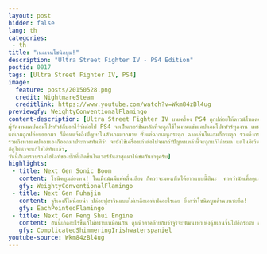 ```yaml
---
layout: post
hidden: false
lang: th
categories:
 - th
title: "เนคเจนโซนิคบูม!"
description: "Ultra Street Fighter IV - PS4 Edition"
postid: 0017
tags: [Ultra Street Fighter IV, PS4]
image:
  feature: posts/20150528.png
  credit: NightmareSteam
  creditlink: https://www.youtube.com/watch?v=Wkm84zBl4ug
previewgfy: WeightyConventionalFlamingo
content-description: [Ultra Street Fighter IV บนเครื่อง PS4 ถูกปล่อยให้ดาวน์โหลดอย่างเป็นทางการแล้วที่ประเทศอเมริกาครับ ซึ่งในตอนที่ประกาศเวอร์ชันนี้เมื่อปลายปีที่แล้ว 
ผู้จัดงานแคปคอมโปรทัวร์ก็บอกไว้ว่าต่อไป PS4 จะเป็นเวอร์ชันหลักที่จะถูกใช้ในงานแข่งแคปคอมโปรทัวร์ทุกงาน เพราะมันจะเป็นเวอร์ชันที่เพอร์เฟ็คไร้ปัญหา บลาๆ,
แต่เกมถูกปล่อยออกมา ก็มีคนแจ้งถึงปัญหาในตัวเกมมากมาย ตั้งแต่ฉากเมนูกระตุก ฉากเล่นในเกมก็กระตุก รวมถึงกราฟฟิกที่แสดงผลแปลกๆ แถมยังมีซาวด์เอฟเฟกประหลาดออกมาด้วย บอกได้คำเดียวว่าเละเทะครับ ทางผู้จัดงานแข่งขัน 
รวมถึงทางแคปคอมเองก็ออกมาประกาศทันทีว่า จะยังใช้เครื่องเก่าต่อไปจนกว่าปัญหาเหล่านี้จะถูกแก้ได้หมด แต่ในอีเว้นที่จะจัดขึ้นใกล้ๆนี้อย่าง South East Asia Major - CEO หรือแม้แต่งาน Evolution เอง 
ก็ดูไม่น่าจะแก้ไขได้ทันแล้ว, 
วันนี้ก็เลยรวบรวมไฮไลท์ของบั๊กที่เกิดขึ้นในเวอร์ชันล่าสุดมาให้ชมกันขำๆครับ]
highlights:
 - title: Next Gen Sonic Boom
   content: โซนิคบูมล่องหน! ในเมื่อมันมีแค่คลื่นเสียง ก็ควรจะมองเห็นได้ยากแบบนี้สินะ  คาดว่านัคเคิ้ลดูและไดมิเนี่ยนน่าจะหัวเราะอยู่ในใจ
   gfy: WeightyConventionalFlamingo
 - title: Next Gen Fuhajin
   content: จูริเองก็ไม่น้อยน่า ปล่อยฟูฮาจินแบบไม่เหลือเอฟเฟคอะไรเลย ยิ่งกว่าโซนิคบูมด้านบนซะอีก!
   gfy: EachPointedFlamingo
 - title: Next Gen Feng Shui Engine
   content: อันนี้เกิดอะไรขึ้นก็ไม่ทราบเหมือนกัน ดูหน้าตาคล้ายกับว่าจูริจะพัฒนาท่าเฟงฉุ่ยเอนจิ้นไปอีกระดับ ถึงขั้นแยกร่างได้เลยทีเดียว
   gfy: ComplicatedShimmeringIrishwaterspaniel
youtube-source: Wkm84zBl4ug
---
```

